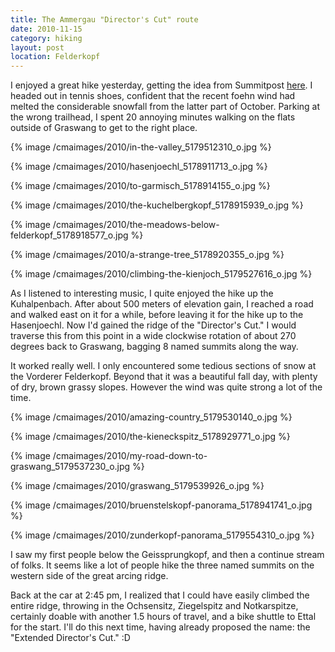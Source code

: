 ```yaml
---
title: The Ammergau "Director's Cut" route
date: 2010-11-15
category: hiking
layout: post
location: Felderkopf
---
```


I enjoyed a great hike yesterday, getting the idea from Summitpost [here](https://www.summitpost.org/the-ammergau-seven-summits-or-the-director-s-cut/523264).
I headed out in tennis shoes, confident that the recent foehn wind had
melted the considerable snowfall from the latter part of October. Parking
at the wrong trailhead, I spent 20 annoying minutes walking on the flats
outside of Graswang to get to the right place.
  
  
{% image /cmaimages/2010/in-the-valley_5179512310_o.jpg %}
  
{% image /cmaimages/2010/hasenjoechl_5178911713_o.jpg %}
  
{% image /cmaimages/2010/to-garmisch_5178914155_o.jpg %}
  
{% image /cmaimages/2010/the-kuchelbergkopf_5178915939_o.jpg %}
  
{% image /cmaimages/2010/the-meadows-below-felderkopf_5178918577_o.jpg %}
  
{% image /cmaimages/2010/a-strange-tree_5178920355_o.jpg %}
  
{% image /cmaimages/2010/climbing-the-kienjoch_5179527616_o.jpg %}
  
  
As I listened to interesting music, I quite enjoyed the hike up the Kuhalpenbach.
After about 500 meters of elevation gain, I reached a road and walked east
on it for a while, before leaving it for the hike up to the Hasenjoechl.
Now I'd gained the ridge of the "Director's Cut." I would traverse this
from this point in a wide clockwise rotation of about 270 degrees back
to Graswang, bagging 8 named summits along the way.
  
  
It worked really well. I only encountered some tedious sections of snow
at the Vorderer Felderkopf. Beyond that it was a beautiful fall day, with
plenty of dry, brown grassy slopes. However the wind was quite strong a
lot of the time.
  
  
  
{% image /cmaimages/2010/amazing-country_5179530140_o.jpg %}
  
{% image /cmaimages/2010/the-kieneckspitz_5178929771_o.jpg %}
  
{% image /cmaimages/2010/my-road-down-to-graswang_5179537230_o.jpg %}
  
{% image /cmaimages/2010/graswang_5179539926_o.jpg %}
  
{% image /cmaimages/2010/bruenstelskopf-panorama_5178941741_o.jpg %}
  
{% image /cmaimages/2010/zunderkopf-panorama_5179554310_o.jpg %}
  
  
  
I saw my first people below the Geissprungkopf, and then a continue stream
of folks. It seems like a lot of people hike the three named summits on
the western side of the great arcing ridge.
  
  
Back at the car at 2:45 pm, I realized that I could have easily climbed
the entire ridge, throwing in the Ochsensitz, Ziegelspitz and Notkarspitze,
certainly doable with another 1.5 hours of travel, and a bike shuttle to
Ettal for the start. I'll do this next time, having already proposed the
name: the "Extended Director's Cut." :D
  
